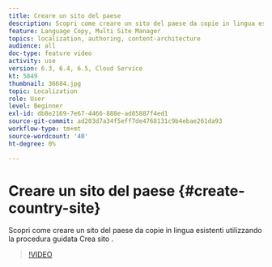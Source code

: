 ```yaml
---
title: Creare un sito del paese
description: Scopri come creare un sito del paese da copie in lingua esistenti utilizzando la procedura guidata Crea sito .
feature: Language Copy, Multi Site Manager
topics: localization, authoring, content-architecture
audience: all
doc-type: feature video
activity: use
version: 6.3, 6.4, 6.5, Cloud Service
kt: 5849
thumbnail: 36684.jpg
topic: Localization
role: User
level: Beginner
exl-id: db8e2169-7e67-4466-888e-ad85887f4ed1
source-git-commit: ad203d7a34f5eff7de4768131c9b4ebae261da93
workflow-type: tm+mt
source-wordcount: '40'
ht-degree: 0%

---
```


# Creare un sito del paese {#create-country-site}

Scopri come creare un sito del paese da copie in lingua esistenti utilizzando la procedura guidata Crea sito .

>[!VIDEO](https://video.tv.adobe.com/v/36684?quality=12&learn=on)
